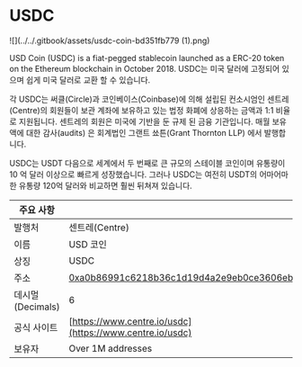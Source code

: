 # USDC

![](../../.gitbook/assets/usdc-coin-bd351fb779 (1).png)

USD Coin (USDC) is a fiat-pegged stablecoin launched as a ERC-20 token on the Ethereum blockchain in October 2018. USDC는 미국 달러에 고정되어 있으며 쉽게 미국 달러로 교환 할 수 있습니다.

각 USDC는 써클(Circle)과 코인베이스(Coinbase)에 의해 설립된 컨소시엄인 센트레(Centre)의 회원들이 보관 계좌에 보유하고 있는 법정 화폐에 상응하는 금액과 1:1 비율로 지원됩니다. 센트레의 회원은 미국에 기반을 둔 규제 된 금융 기관입니다. 매월 보유액에 대한 감사(audits) 은 회계법인 그랜트 쑈튼(Grant Thornton LLP) 에서 발행합니다.

USDC는 USDT 다음으로 세계에서 두 번째로 큰 규모의 스테이블 코인이며 유통량이 10 억 달러 이상으로 빠르게 성장했습니다. 그러나 USDC는 여전히 USDT의 어마어마한 유통량 120억 달러와 비교하면 훨씬 뒤쳐져 있습니다.

| 주요 사항         |                                                                                                                     |
| ------------- | ------------------------------------------------------------------------------------------------------------------- |
| 발행처           | 센트레(Centre)                                                                                                         |
| 이름            | USD 코인                                                                                                              |
| 상징            | USDC                                                                                                                |
| 주소            | [0xa0b86991c6218b36c1d19d4a2e9eb0ce3606eb48](https://etherscan.io/token/0xa0b86991c6218b36c1d19d4a2e9eb0ce3606eb48) |
| 데시멀(Decimals) | 6                                                                                                                   |
| 공식 사이트        | [https://www.centre.io/usdc](https://www.centre.io/usdc)                                                            |
| 보유자           | Over 1M addresses                                                                                                   |

